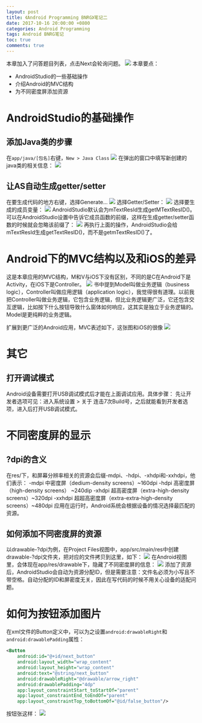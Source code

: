 ```yaml
---
layout: post
title: 《Android Programming BNRG》笔记二
date: 2017-10-16 20:00:00 +0800
categories: Android Programming
tags: Android BNRG笔记
toc: true
comments: true
---
```

本章加入了问答题目列表，点击Next会轮询问题。
![](1016AndroidProgrammingBNRG02/img12.png)
本章要点：
- AndroidStudio的一些基础操作
- 介绍Android的MVC结构
- 为不同密度屏添加资源
<!-- more -->

# AndroidStudio的基础操作

## 添加Java类的步骤
在`app/java/[包名]`右键，`New > Java Class`
![](1016AndroidProgrammingBNRG02/img01.png)
在弹出的窗口中填写新创建的java类的相关信息：
![](1016AndroidProgrammingBNRG02/img02.png)

## 让AS自动生成getter/setter
在要生成代码的地方右键，选择Generate...
![](1016AndroidProgrammingBNRG02/img03.png)
选择Getter/Setter：
![](1016AndroidProgrammingBNRG02/img04.png)
选择要生成的成员变量：
![](1016AndroidProgrammingBNRG02/img05.png)
AndroidStudio默认会为mTextResId生成getMTextResID()。
可以在AndroidStudio设置中告诉它成员函数的前缀，这样在生成getter/setter函数的时候就会忽略该前缀了：
![](1016AndroidProgrammingBNRG02/img06.png)
再执行上面的操作，AndroidStudio会给mTextResId生成getTextResID()，而不是getmTextResID()了。

# Android下的MVC结构以及和iOS的差异
这是本章应用的MVC结构，M和V与iOS下没有区别，不同的是C在Android下是Activity，在iOS下是Controller。
![](1016AndroidProgrammingBNRG02/img07.png)
书中提到Model叫做业务逻辑（business logic），Controller叫做应用逻辑（application logic），我觉得很有道理。以前我把Controller叫做业务逻辑，它包含业务逻辑，但比业务逻辑更广泛，它还包含交互逻辑，比如按下什么按钮导致什么窗体如何响应，这其实是独立于业务逻辑的。Model是更纯粹的业务逻辑。

扩展到更广泛的Android应用，MVC表述如下，这张图和iOS的很像
![](1016AndroidProgrammingBNRG02/img08.png)

# 其它
## 打开调试模式
Android设备需要打开USB调试模式后才能在上面调试应用。具体步骤：
先让开发者选项可见：进入系统设置 > 关于 连击7次Build号，之后就能看到开发者选项，进入后打开USB调试模式。

# 不同密度屏的显示
## ?dpi的含义
在res/下，和屏幕分辨率相关的资源会后缀-mdpi、-hdpi、-xhdpi和-xxhdpi，他们表示：
-mdpi		中密度屏（dedium-density screens）~160dpi
-hdpi		高密度屏（high-density screens） ~240dip
-xhdpi		超高密度屏（extra-high-density screens）~320dpi
-xxhdpi	超超高密度屏（extra-extra-high-density screens）~480dpi
应用在运行时，Android系统会根据设备的情况选择最匹配的资源。

## 如何添加不同密度屏的资源
以drawable-?dpi为例，在Project Files视图中，app/src/main/res中创建drawable-?dpi文件夹，把对应的文件拷贝到这里，如下：
![](1016AndroidProgrammingBNRG02/img09.png)
在Android视图里，会体现在app/res/drawable下，隐藏了不同密度屏的信息：
![](1016AndroidProgrammingBNRG02/img10.png)
添加了资源后，AndroidStudio会自动为资源分配ID，但是需要注意：文件名必须为小写且不带空格。自动分配的ID和屏密度无关，因此在写代码的时候不用关心设备的适配问题。

# 如何为按钮添加图片
在xml文件的Button定义中，可以为之设置`android:drawableRight`和`android:drawablePadding`属性：
``` xml
<Button
    android:id="@+id/next_button"
    android:layout_width="wrap_content"
    android:layout_height="wrap_content"
    android:text="@string/next_button"
    android:drawableRight="@drawable/arrow_right"
    android:drawablePadding="4dp"
    app:layout_constraintStart_toStartOf="parent"
    app:layout_constraintEnd_toEndOf="parent"
    app:layout_constraintTop_toBottomOf="@id/false_button"/>
```
按钮张这样：
![](1016AndroidProgrammingBNRG02/img11.png)
